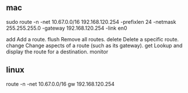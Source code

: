 ## mac 
sudo route -n <action> -net 10.67.0.0/16 192.168.120.254
-prefixlen 24
-netmask 255.255.255.0
-gateway  192.168.120.254
-link en0

add         Add a route.
flush       Remove all routes.
delete      Delete a specific route.
change      Change aspects of a route (such as its gateway).
get         Lookup and display the route for a destination.
monitor


## linux
route -n <action> -net 10.67.0.0/16 gw 192.168.120.254
